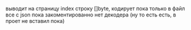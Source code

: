 
 выводит на страницу index строку []byte, кодирует пока только в файл
 все с json пока закоментированно
 нет декодера (ну то есть есть, в проет не вставил пока)
